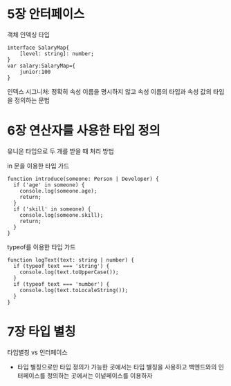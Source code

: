 # 5장 안터페이스

객체 인덱싱 타입

```
interface SalaryMap{
    [level: string]: number;
}
var salary:SalaryMap={
    junior:100
}
```

인덱스 시그니처: 정확히 속성 이름을 명시하지 않고 속성 이름의 타입과 속성 값의 타입을 정의하는 문법

# 6장 연산자를 사용한 타입 정의

유니온 타입으로 두 개를 받을 때 처리 방법

in 문을 이용한 타입 가드

```
function introduce(someone: Person | Developer) {
  if ('age' in someone) {
    console.log(someone.age);
    return;
  }
  if ('skill' in someone) {
    console.log(someone.skill);
    return;
  }
}
```

typeof를 이용한 타입 가드

```
function logText(text: string | number) {
  if (typeof text === 'string') {
    console.log(text.toUpperCase());
  }
  if (typeof text === 'number') {
    console.log(text.toLocaleString());
  }
}
```

# 7장 타입 별칭

타입별칭 vs 인터페이스

- 타입 별칭으로만 타입 정의가 가능한 곳에서는 타입 별칭을 사용하고 백엔드와의 인터페이스를 정의하는 곳에서는 이넡페이스를 이용하자
